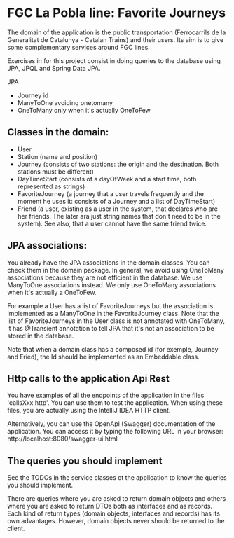 # FGC La Pobla line: Favorite Journeys

The domain of the application is the public transportation (Ferrocarrils de la Generalitat de Catalunya - Catalan Trains) and their users.
Its aim is to give some complementary services around FGC lines.

Exercises in for this project consist in doing queries to the database using JPA, JPQL and Spring Data JPA. 


JPA
* Journey id
* ManyToOne avoiding onetomany
* OneToMany only when it's actually OneToFew

## Classes in the domain:
* User
* Station (name and position)
* Journey (consists of two stations: the origin and the destination. Both stations must be different)
* DayTimeStart (consists of a dayOfWeek and a start time, both represented as strings)
* FavoriteJourney (a journey that a user travels frequently and the moment he uses it: consists of a Journey and a list of DayTimeStart)
* Friend (a user, existing as a user in the system, that declares who are her friends. The later ara just string names that don't need to be in the system).
See also, that a user cannot have the same friend twice.

## JPA associations:
You already have the JPA associations in the domain classes. You can check them in the domain package. In general, we avoid using OneToMany associations because they are not efficient in the database.
We use ManyToOne associations instead. We only use OneToMany associations when it's actually a OneToFew.

For example a User has a list of FavoriteJourneys but the association is implemented as a ManyToOne in the FavoriteJourney class. Note that the
list of FavoriteJourneys in the User class is not annotated with OneToMany, it has @Transient annotation to tell JPA that it's not an association 
to be stored in the database.

Note that when a domain class has a composed id (for exemple, Journey and Fried), the Id should be implemented as an Embeddable class.

## Http calls to the application Api Rest
You have examples of all the endpoints of the application in the files 'callsXxx.http'. You can use them to test the application. 
When using these files, you are actually using the IntelliJ IDEA HTTP client. 

Alternatively, you can use the OpenApi (Swagger) documentation of the application. You can access it by typing the following URL in your browser:
http://localhost:8080/swagger-ui.html

## The queries you should implement
See the TODOs in the service classes ot the application to know the queries you should implement.

There are queries where you are asked to return domain objects and others where you are asked to return DTOs both as interfaces and as records.
Each kind of return types (domain objects, interfaces and records) has its own advantages. However, domain objects never should be returned to the client.

